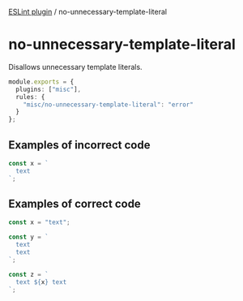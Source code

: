 [ESLint plugin](https://ilyub.github.io/eslint-plugin/) / no-unnecessary-template-literal

# no-unnecessary-template-literal

Disallows unnecessary template literals.

```ts
module.exports = {
  plugins: ["misc"],
  rules: {
    "misc/no-unnecessary-template-literal": "error"
  }
};
```

## Examples of incorrect code

```ts
const x = `
  text
`;
```

## Examples of correct code

```ts
const x = "text";

const y = `
  text
  text
`;

const z = `
  text ${x} text
`;
```